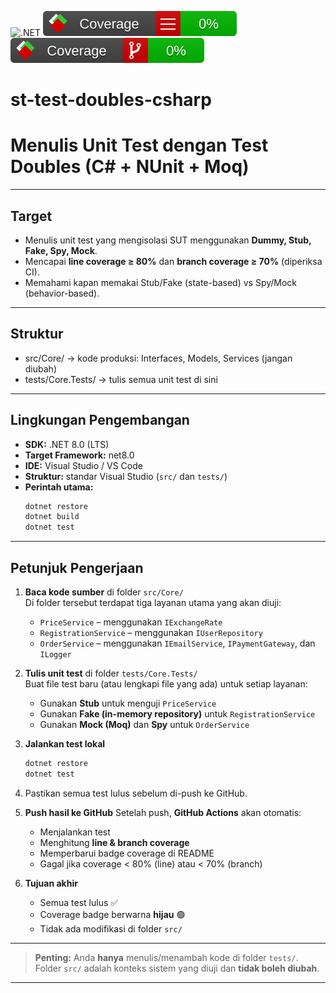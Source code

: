 ![.NET](https://img.shields.io/badge/.NET-8.0-blue)
![Line Coverage](badges/line-coverage.svg)
![Branch Coverage](badges/branch-coverage.svg)

# st-test-doubles-csharp

# Menulis Unit Test dengan Test Doubles (C# + NUnit + Moq)

---

## Target
- Menulis unit test yang mengisolasi SUT menggunakan **Dummy, Stub, Fake, Spy, Mock**.
- Mencapai **line coverage ≥ 80%** dan **branch coverage ≥ 70%** (diperiksa CI).
- Memahami kapan memakai Stub/Fake (state-based) vs Spy/Mock (behavior-based).

---

## Struktur
- src/Core/ -> kode produksi: Interfaces, Models, Services (jangan diubah)
- tests/Core.Tests/ -> tulis semua unit test di sini

---

## Lingkungan Pengembangan

- **SDK:** .NET 8.0 (LTS)  
- **Target Framework:** net8.0  
- **IDE:** Visual Studio / VS Code  
- **Struktur:** standar Visual Studio (`src/` dan `tests/`)  
- **Perintah utama:**
  ```bash
  dotnet restore
  dotnet build
  dotnet test

---

## Petunjuk Pengerjaan

1. **Baca kode sumber** di folder `src/Core/`  
   Di folder tersebut terdapat tiga layanan utama yang akan diuji:
   - `PriceService` – menggunakan `IExchangeRate`
   - `RegistrationService` – menggunakan `IUserRepository`
   - `OrderService` – menggunakan `IEmailService`, `IPaymentGateway`, dan `ILogger`

2. **Tulis unit test** di folder `tests/Core.Tests/`  
   Buat file test baru (atau lengkapi file yang ada) untuk setiap layanan:
   - Gunakan **Stub** untuk menguji `PriceService`
   - Gunakan **Fake (in-memory repository)** untuk `RegistrationService`
   - Gunakan **Mock (Moq)** dan **Spy** untuk `OrderService`

3. **Jalankan test lokal**  
   ```bash
   dotnet restore
   dotnet test

4. Pastikan semua test lulus sebelum di-push ke GitHub.

5. **Push hasil ke GitHub**
   Setelah push, **GitHub Actions** akan otomatis:

   * Menjalankan test
   * Menghitung **line & branch coverage**
   * Memperbarui badge coverage di README
   * Gagal jika coverage < 80% (line) atau < 70% (branch)

5. **Tujuan akhir**

   * Semua test lulus ✅
   * Coverage badge berwarna **hijau** 🟢
   * Tidak ada modifikasi di folder `src/`

---

> **Penting:** Anda **hanya** menulis/menambah kode di folder `tests/`. Folder `src/` adalah konteks sistem yang diuji dan **tidak boleh diubah**.

---

